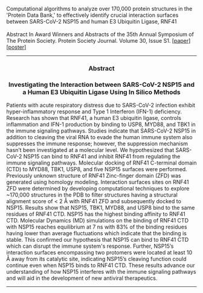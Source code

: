 Computational algorithms to analyze over 170,000 protein structures in the 'Protein Data Bank,' to effectively identify crucial interaction surfaces between SARS-CoV-2 NSP15 and human E3 Ubiquitin Ligase, RNF41
<br>
<br> Abstract In Award Winners and Abstracts of the 35th Annual Symposium of The Protein Society. Protein Society Journal. Volume 30, Issue S1. [[paper]](https://github.com/asviswesh/wakatsuki_stanford/blob/main/AnnikaViswesh_Biophysical_Journal_NSP15_RNF41_Abstract%2BPaper.pdf) [[poster]](https://github.com/asviswesh/wakatsuki_stanford/blob/main/AnnikaViswesh_Stanford_Research_RNF41_SARS-CoV-2_Poster_2020.pdf)

---
<h3 align="center">Abstract</h3>
<h3 align="center">Investigating the Interaction between SARS-CoV-2 NSP15 and a Human E3 Ubiquitin Ligase Using In Silico Methods</h3> 
Patients with acute respiratory distress due to SARS-CoV-2 infection exhibit hyper-inflammatory response and Type 1 Interferon (IFN-1) deficiency. Research has shown that RNF41, a human E3 ubiquitin ligase, controls inflammation and IFN-1 production by binding to USP8, MYD88, and TBK1 in the immune signaling pathways. Studies indicate that SARS-CoV-2 NSP15 in addition to cleaving the viral RNA to evade the human immune system also suppresses the immune response; however, the suppression mechanism hasn’t been investigated at a molecular level. We hypothesized that SARS-CoV-2 NSP15 can bind to RNF41 and inhibit RNF41 from regulating the immune signaling pathways. Molecular docking of RNF41 C-terminal domain (CTD) to MYD88, TBK1, USP8, and five NSP15 surfaces were performed. Previously unknown structure of RNF41 Zinc-finger domain (ZFD) was generated using homology modeling. Interaction surfaces sites on RNF41 ZFD were determined by developing computational techniques to explore ~170,000 structures in the PDB to filter structures having a structural alignment score of < 2 Å with RNF41 ZFD and subsequently docked to NSP15. Results show that NSP15, TBK1, MYD88, and USP8 bind to the same residues of RNF41 CTD. NSP15 has the highest binding affinity to RNF41 CTD. Molecular Dynamics (MD) simulations on the binding of RNF41 CTD with NSP15 reaches equilibrium at 7 ns with 83% of the binding residues having lower than average fluctuations which indicate that the binding is stable. This confirmed our hypothesis that NSP15 can bind to RNF41 CTD which can disrupt the immune system's response. Further, NSP15’s interaction surfaces encompassing two protomers were located at least 10 Å away from its catalytic site, indicating NSP15’s cleaving function could continue even when NSP15 binds to RNF41 CTD. These results advance our understanding of how NSP15 interferes with the immune signaling pathways and will aid in the development of new antiviral therapeutics.

----
